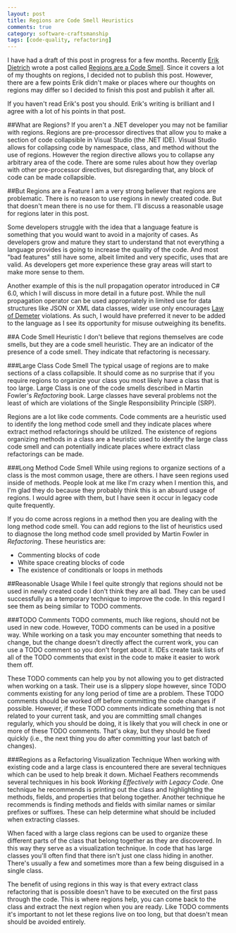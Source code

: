 ```yaml
---
layout: post
title: Regions are Code Smell Heuristics 
comments: true
category: software-craftsmanship
tags: [code-quality, refactoring]
---
```


I have had a draft of this post in progress for a few months. Recently [Erik Dietrich](http://www.daedtech.com/) wrote a post called [Regions are a Code Smell](http://www.daedtech.com/regions-are-a-code-smell). Since it covers a lot of my thoughts on regions, I decided not to publish this post.  However, there are a few points Erik didn't make or places where our thoughts on regions may differ so I decided to finish this post and publish it after all.  

<!--more-->

If you haven't read Erik's post you should. Erik's writing is brilliant and I agree with a lot of his points in that post. 

##What are Regions?
If you aren't a .NET developer you may not be familiar with regions. Regions are pre-processor directives that allow you to make a section of code collapsible in Visual Studio (the .NET IDE).  Visual Studio allows for collapsing code by namespace, class, and method without the use of regions. However the region directive allows you to collapse any arbitrary area of the code. There are some rules about how they overlap with other pre-processor directives, but disregarding that, any block of code can be made collapsible. 

##But Regions are a Feature
I am a very strong believer that regions are problematic. There is no reason to use regions in newly created code. But that doesn't mean there is no use for them. I'll discuss a reasonable usage for regions later in this post.  

Some developers struggle with the idea that a language feature is something that you would want to avoid in a majority of cases. As developers grow and mature they start to understand that not everything a language provides is going to increase the quality of the code. And most "bad features" still have some, albeit limited and very specific, uses that are valid. As developers get more experience these gray areas will start to make more sense to them. 

Another example of this is the null propagation operator introduced in C# 6.0, which I will discuss in more detail in a future post.  While the null propagation operator can be used appropriately in limited use for data structures like JSON or XML data classes, wider use only encourages [Law of Demeter](http://c2.com/cgi/wiki/LawOfDemeter?LawOfDemeter) violations. As such, I would have preferred it never to be added to the language as I see its opportunity for misuse outweighing its benefits.


##A Code Smell Heuristic
I don't believe that regions themselves are code smells, but they are a code smell heuristic. They are an indicator of the presence of a code smell. They indicate that refactoring is necessary. 

###Large Class Code Smell
The typical usage of regions are to make sections of a class collapsible. It should come as no surprise that if you require regions to organize your class you most likely have a class that is too large. Large Class is one of the code smells described in Martin Fowler's *Refactoring* book. Large classes have several problems not the least of which are violations of the Single Responsibility Principle (SRP). 

Regions are a lot like code comments. Code comments are a heuristic used to identify the long method code smell and they indicate places where extract method refactorings should be utilized. The existence of regions organizing methods in a class are a heuristic used to identify the large class code smell and can potentially indicate places where extract class refactorings can be made.

###Long Method Code Smell
While using regions to organize sections of a class is the most common usage, there are others. I have seen regions used inside of methods. People look at me like I'm crazy when I mention this, and I'm glad they do because they probably think this is an absurd usage of regions. I would agree with them, but I have seen it occur in legacy code quite frequently. 

If you do come across regions in a method then you are dealing with the long method code smell. You can add regions to the list of heuristics used to diagnose the long method code smell provided by Martin Fowler in *Refactoring*. These heuristics are: 

* Commenting blocks of code
* White space creating blocks of code
* The existence of conditionals or loops in methods

##Reasonable Usage
While I feel quite strongly that regions should not be used in newly created code I don't think they are all bad. They can be used successfully as a temporary technique to improve the code. In this regard I see them as being similar to TODO comments.

###TODO Comments
TODO comments, much like regions, should not be used in new code. However, TODO comments can be used in a positive way. While working on a task you may encounter something that needs to change, but the change doesn't directly affect the current work, you can use a TODO comment so you don't forget about it. IDEs create task lists of all of the TODO comments that exist in the code to make it easier to work them off.

These TODO comments can help you by not allowing you to get distracted when working on a task. Their use is a slippery slope however, since TODO comments existing for any long period of time are a problem. These TODO comments should be worked off before committing the code changes if possible. However, if these TODO comments indicate something that is not related to your current task, and you are committing small changes regularly, which you should be doing, it is likely that you will check in one or more of these TODO comments. That's okay, but they should be fixed quickly (i.e., the next thing you do after committing your last batch of changes).

###Regions as a Refactoring Visualization Technique
When working with existing code and a large class is encountered there are several techniques which can be used to help break it down. Michael Feathers recommends several techniques in his book *Working Effectively with Legacy Code*. One technique he recommends is printing out the class and highlighting the methods, fields, and properties that belong together. Another technique he recommends is finding methods and fields with similar names or similar prefixes or suffixes. These can help determine what should be included when extracting classes.

When faced with a large class regions can be used to organize these different parts of the class that belong together as they are discovered. In this way they serve as a visualization technique. In code that has large classes you'll often find that there isn't just one class hiding in another.  There's usually a few and sometimes more than a few being disguised in a single class. 

The benefit of using regions in this way is that every extract class refactoring that is possible doesn't have to be executed on the first pass through the code. This is where regions help, you can come back to the class and extract the next region when you are ready. Like TODO comments it's important to not let these regions live on too long, but that doesn't mean should be avoided entirely. 

  